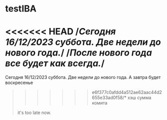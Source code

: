 # testIBA
<<<<<<< HEAD
/*Сегодня 16/12/2023 суббота. Две недели до нового года.*/
/*После нового года все будет как всегда.*/
=======
Сегодня 16/12/2023 суббота. Две недели до нового года.
А завтра будет воскресенье
>>>>>>> e6f377c0afdd4a512ae62aac44d2655e33ad0f58/* хэш сумма комита
> 
> it's too late now.
